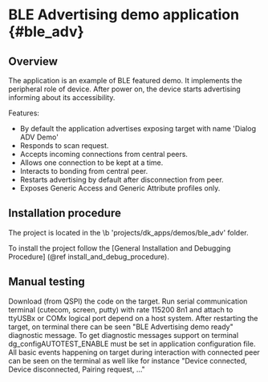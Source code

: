 BLE Advertising demo application {#ble_adv}
========================================================

## Overview

The application is an example of BLE featured demo. It implements the peripheral
role of device. After power on, the device starts advertising informing about
its accessibility.

Features:
- By default the application advertises exposing target with name 'Dialog ADV Demo'
- Responds to scan request.
- Accepts incoming connections from central peers.
- Allows one connection to be kept at a time.
- Interacts to bonding from central peer.
- Restarts advertising by default after disconnection from peer.
- Exposes Generic Access and Generic Attribute profiles only.

## Installation procedure

The project is located in the \b 'projects/dk_apps/demos/ble_adv' folder.

To install the project follow the [General Installation and Debugging Procedure]
(@ref install_and_debug_procedure).

## Manual testing

Download (from QSPI) the code on the target. Run serial communication terminal
(cutecom, screen, putty) with rate 115200 8n1 and attach to ttyUSBx or COMx
logical port depend on a host system. After restarting the target, on terminal
there can be seen "BLE Advertising demo ready" diagnostic message.
To get diagnostic messages support on terminal dg_configAUTOTEST_ENABLE must be
set in application configuration file. All basic events happening on target
during interaction with connected peer can be seen on the terminal as well like
for instance "Device connected, Device disconnected, Pairing request, ..."
